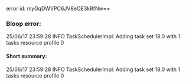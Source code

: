 error id: myGqDWVPC6JV8eOE3kRfNw==
### Bloop error:

25/06/17 23:59:28 INFO TaskSchedulerImpl: Adding task set 18.0 with 1 tasks resource profile 0
#### Short summary: 

25/06/17 23:59:28 INFO TaskSchedulerImpl: Adding task set 18.0 with 1 tasks resource profile 0